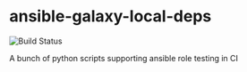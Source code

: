 ansible-galaxy-local-deps
=========
![Build Status](https://github.com/andrewrothstein/ansible-galaxy-local-deps/actions/workflows/build.yml/badge.svg)

A bunch of python scripts supporting ansible role testing in CI
